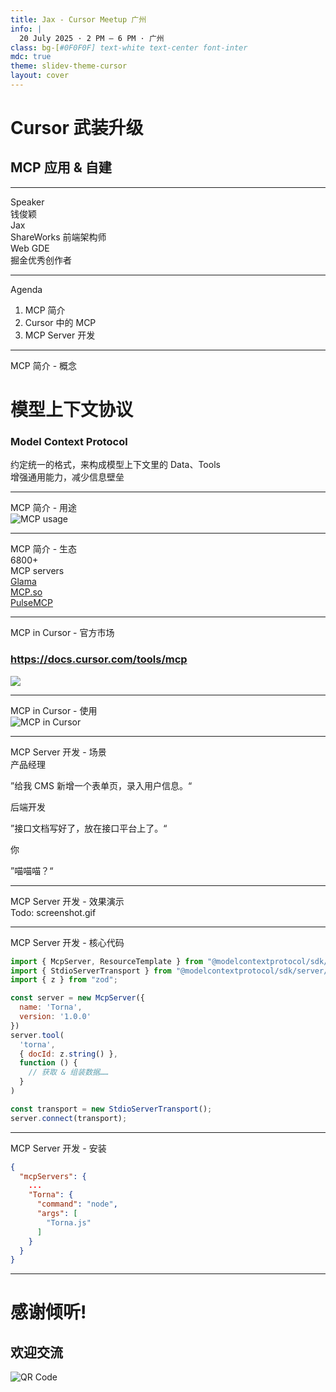 ```yaml
---
title: Jax - Cursor Meetup 广州
info: |
  20 July 2025 · 2 PM – 6 PM · 广州
class: bg-[#0F0F0F] text-white text-center font-inter
mdc: true
theme: slidev-theme-cursor
layout: cover
---
```


<GlowBackground>
  <div class="flex flex-col items-center justify-center h-full">
    <h1 class="tracking-tight text-white">Cursor 武装升级</h1>
    <h2 class="tracking-tight text-white">MCP 应用 & 自建</h2>
  </div>
</GlowBackground>

---

<div class="overline text-[14px] font-medium tracking-wider uppercase text-white/80 mb-2">Speaker</div>
<div class="max-w-xl mx-auto mt-20">
  <div class="font-semibold text-white mr-10 text-right">
    <div class="text-[36px]">钱俊颖</div>
    <div class="text-[24px]">Jax</div>
  </div>
  <div class="text-left text-white/80">
    <div class="mb-2">ShareWorks 前端架构师</div>
    <div class="mb-2">Web GDE</div>
    <div class="mb-2">掘金优秀创作者</div>
  </div>
</div>

---

<div class="overline text-[14px] font-medium tracking-wider uppercase text-white/80 mb-2">Agenda</div>
<div class="card bg-[#171717] border border-[#252525] rounded-[4px] p-6 max-w-xl mx-auto mt-10">
  <ol class="text-left text-white/80 list-decimal list-inside">
    <li>MCP 简介</li>
    <li>Cursor 中的 MCP</li>
    <li>MCP Server 开发</li>
  </ol>
</div>

---

<div class="overline text-[14px] font-medium tracking-wider uppercase text-white/80 mb-2">MCP 简介 - 概念</div>
<h1 class="flex items-center justify-center font-semibold text-white/80 mt-35">模型<span class="text-[#40e0d0]">上下文</span>协议</h1>
<h3 class="flex items-center justify-center font-semibold text-white/80 mt-2 mb-5">Model Context Protocol</h3>
<div class="flex items-center justify-center font-semibold text-white/50 mt-2">约定统一的格式，来构成模型上下文里的 Data、Tools</div>
<div class="flex items-center justify-center font-semibold text-white/50 mt-2">增强通用能力，减少信息壁垒</div>

---

<div class="overline text-[14px] font-medium tracking-wider uppercase text-white/80 mb-2">MCP 简介 - 用途</div>
<img src="./assets/architecture.jpeg" alt="MCP usage" class="w-[70%] mx-auto mt-10 rounded-[4px] shadow-[0_20px_40px_rgba(0,0,0,0.5)]" />

---

<div class="overline text-[14px] font-medium tracking-wider uppercase text-white/80 mb-2">MCP 简介 - 生态</div>
  <div class="flex flex-col items-center justify-center mt-15 mb-10">
    <div class="text-[72px] font-semibold text-white/80">6800+</div>
    <div class="text-[24px] font-semibold text-white/50">MCP servers</div>
  </div>
  <div class="flex items-center justify-center">
    <div class="card bg-[#171717] border border-[#252525] rounded-[4px] p-6 max-w-xl">
      <a href="https://glama.ai/mcp" target="_blank" class="underline">Glama</a>
    </div>
    <div class="card bg-[#171717] border border-[#252525] rounded-[4px] p-6 max-w-xl">
      <a href="https://mcp.so/" target="_blank" class="underline">MCP.so</a>
    </div>
    <div class="card bg-[#171717] border border-[#252525] rounded-[4px] p-6 max-w-xl">
      <a href="https://www.pulsemcp.com/" target="_blank" class="underline">PulseMCP</a>
    </div>
  </div>

---

<div class="overline text-[14px] font-medium tracking-wider uppercase text-white/80 mb-2">MCP in Cursor - 官方市场</div>
<h3 class="flex flex-col items-center justify-center font-semibold text-white/80"><a href="https://docs.cursor.com/tools/mcp" target="_blank" class="underline my-10">https://docs.cursor.com/tools/mcp</a></h3>
<img src="./assets/tools.jpeg"class="w-[70%] mx-auto rounded-[4px] shadow-[0_20px_40px_rgba(0,0,0,0.5)]" />

---

<div class="overline text-[14px] font-medium tracking-wider uppercase text-white/80 mb-2">MCP in Cursor - 使用</div>
  <img src="./assets/mcp-in-cursor.jpeg" alt="MCP in Cursor" class="w-[70%] mx-auto mt-10 rounded-[4px] shadow-[0_20px_40px_rgba(0,0,0,0.5)]" />

---

<div class="overline text-[14px] font-medium tracking-wider uppercase text-white/80 mb-2">MCP Server 开发 - 场景</div>
<div class="card bg-[#171717] border border-[#252525] rounded-[4px] p-6 max-w-xl mx-auto mt-10 flex flex-col space-y-4">
  <div class="self-start max-w-[75%] bg-[#252525]/50 rounded-lg p-3">
    <div class="text-xs text-white/60 mb-1">产品经理</div>
    <p class="text-white/80">”给我 CMS 新增一个表单页，录入用户信息。“</p>
  </div>
  <div class="self-start max-w-[75%] bg-[#252525]/50 rounded-lg p-3">
    <div class="text-xs text-white/60 mb-1">后端开发</div>
    <p class="text-white/80">”接口文档写好了，放在接口平台上了。“</p>
  </div>
  <div class="self-end max-w-[75%] bg-[#40e0d0]/20 rounded-lg p-3">
    <div class="text-xs text-white/60 mb-1 text-right">你</div>
    <p class="text-white/80 text-right">”喵喵喵？“</p>
  </div>
</div>

---

<div class="overline text-[14px] font-medium tracking-wider uppercase text-white/80 mb-2">MCP Server 开发 - 效果演示</div>
<div class="rounded-[4px] border border-[#252525] bg-[#171717] p-4 max-w-2xl mx-auto flex flex-col items-center mt-10">
  <span class="text-[#6E6E6E]">Todo: screenshot.gif</span>
</div>

---

<div class="overline text-[14px] font-medium tracking-wider uppercase text-white/80 mb-2">MCP Server 开发 - 核心代码</div>
<div class="mt-10">

  ```js
  import { McpServer, ResourceTemplate } from "@modelcontextprotocol/sdk/server/mcp.js";
  import { StdioServerTransport } from "@modelcontextprotocol/sdk/server/stdio.js";
  import { z } from "zod";

  const server = new McpServer({
    name: 'Torna',
    version: '1.0.0'
  })
  server.tool(
    'torna',
    { docId: z.string() },
    function () {
      // 获取 & 组装数据……
    }
  )

  const transport = new StdioServerTransport();
  server.connect(transport);
  ```

</div>

---

<div class="overline text-[14px] font-medium tracking-wider uppercase text-white/80 mb-2">MCP Server 开发 - 安装</div>
<div class="mt-10">

  ```json
  {
    "mcpServers": {
      ...
      "Torna": {
        "command": "node",
        "args": [
          "Torna.js"
        ]
      }
    }
  }
  ```

</div>

---

<GlowBackground>
  <div class="flex flex-col items-center justify-center h-full">
    <h1 class="text-6xl md:text-8xl font-extrabold tracking-tight text-white">感谢倾听!</h1>
    <h2 class="text-6xl md:text-8xl font-extrabold tracking-tight text-white">欢迎交流</h2>
    <img src="./assets/wechat.png" alt="QR Code" class="w-[200px] mx-auto mt-10 rounded-[4px] shadow-[0_20px_40px_rgba(0,0,0,0.5)]" />
  </div>

</GlowBackground>
